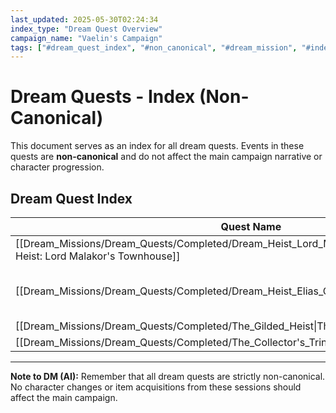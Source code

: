 ```yaml
---
last_updated: 2025-05-30T02:24:34
index_type: "Dream Quest Overview"
campaign_name: "Vaelin's Campaign"
tags: ["#dream_quest_index", "#non_canonical", "#dream_mission", "#index_file", "#campaign_data", "#dream_quests"] # (NEW/ENHANCED)
---
```

# Dream Quests - Index (Non-Canonical)

This document serves as an index for all dream quests. Events in these quests are **non-canonical** and do not affect the main campaign narrative or character progression.

## Dream Quest Index

| Quest Name                                                                                                           | Status    | Type      | Patron                               | Primary Location                                                   |
| -------------------------------------------------------------------------------------------------------------------- | --------- | --------- | ------------------------------------ | ------------------------------------------------------------------ |
| [[Dream_Missions/Dream_Quests/Completed/Dream_Heist_Lord_Malakors_Townhouse\|Dream Heist: Lord Malakor's Townhouse]] | completed | heist     | Subconscious                         | [[Locations/Noble_District\|Noble District]]                       |
| [[Dream_Missions/Dream_Quests/Completed/Dream_Heist_Elias_Curios\|Dream_Heist_Elias_Curios]]                         | completed | espionage | Subconscious Urge / Unseen Influence | [[Dream_Missions/Dream_Locations/Elias_Curios_and_Sundries_Dream]] |
| [[Dream_Missions/Dream_Quests/Completed/The_Gilded_Heist\|The_Gilded_Heist]]                                         | Completed | Dream     | Self                                 | Lord Varyn's Manor (High District)                                 |
| [[Dream_Missions/Dream_Quests/Completed/The_Collector's_Trinket\|The_Collector's_Trinket]]                           | Completed | Dream     | Self                                 | Dream Sewer Network                                                |

---
**Note to DM (AI):** Remember that all dream quests are strictly non-canonical. No character changes or item acquisitions from these sessions should affect the main campaign.